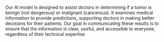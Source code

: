 Our AI model is designed to assist doctors in determining if a tumor is benign (not dangerous) or malignant (cancerous). It examines medical information to provide predictions, supporting doctors in making better decisions for their patients. Our goal in communicating these results is to ensure that the information is clear, useful, and accessible to everyone, regardless of their technical expertise
